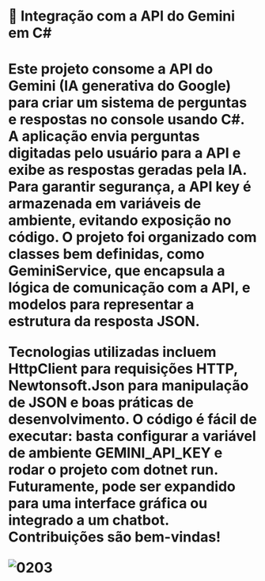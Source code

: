 <h1> 🚀 Integração com a API do Gemini em C# <h1>
Este projeto consome a API do Gemini (IA generativa do Google) para criar um sistema de perguntas e respostas no console usando C#. A aplicação envia perguntas digitadas pelo usuário para a API e exibe as respostas geradas pela IA. Para garantir segurança, a API key é armazenada em variáveis de ambiente, evitando exposição no código. O projeto foi organizado com classes bem definidas, como GeminiService, que encapsula a lógica de comunicação com a API, e modelos para representar a estrutura da resposta JSON.

Tecnologias utilizadas incluem HttpClient para requisições HTTP, Newtonsoft.Json para manipulação de JSON e boas práticas de desenvolvimento. O código é fácil de executar: basta configurar a variável de ambiente GEMINI_API_KEY e rodar o projeto com dotnet run. Futuramente, pode ser expandido para uma interface gráfica ou integrado a um chatbot. Contribuições são bem-vindas!

![0203](https://github.com/user-attachments/assets/0d7edd81-9b24-4b59-91f8-a07ad56b22e0)
